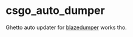 # csgo_auto_dumper
Ghetto auto updater for [blazedumper](https://github.com/Akandesh/blazeddumper-cpp) works tho.